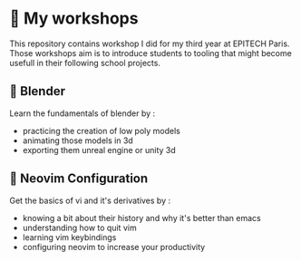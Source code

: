 # 📙 My workshops

This repository contains workshop I did for my third year at EPITECH Paris.
Those workshops aim is to introduce students to tooling that might become 
usefull in their following school projects.

## 🔨 Blender

Learn the fundamentals of blender by :

* practicing the creation of low poly models 
* animating those models in 3d
* exporting them unreal engine or unity 3d

## 🔨 Neovim Configuration

Get the basics of vi and it's derivatives by :

* knowing a bit about their history and why it's better than emacs
* understanding how to quit vim
* learning vim keybindings
* configuring neovim to increase your productivity